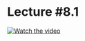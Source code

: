 # Lecture #8.1

[![Watch the video](https://img.youtube.com/vi/gpTIWKu36vQ/0.jpg)](https://www.youtube.com/watch?v=gpTIWKu36vQ&list=PLoROMvodv4rPzLcXBhbCFt8ahPrQGFSmN&index=27)
